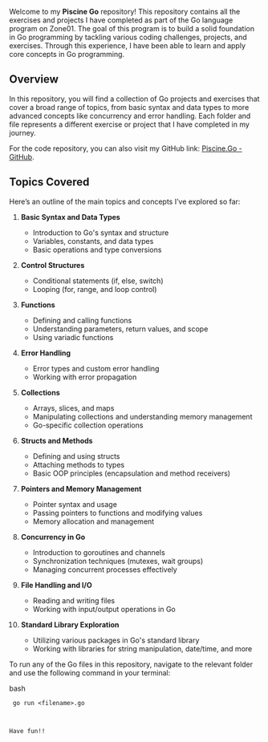 Welcome to my **Piscine Go** repository! This repository contains all the exercises and projects I have completed as part of the Go language program on Zone01. The goal of this program is to build a solid foundation in Go programming by tackling various coding challenges, projects, and exercises. Through this experience, I have been able to learn and apply core concepts in Go programming.

## Overview

In this repository, you will find a collection of Go projects and exercises that cover a broad range of topics, from basic syntax and data types to more advanced concepts like concurrency and error handling. Each folder and file represents a different exercise or project that I have completed in my journey.

For the code repository, you can also visit my GitHub link: [Piscine.Go - GitHub](https://github.com/DioPappas/Piscine.Go).

## Topics Covered

Here’s an outline of the main topics and concepts I’ve explored so far:

1. **Basic Syntax and Data Types**
   - Introduction to Go's syntax and structure
   - Variables, constants, and data types
   - Basic operations and type conversions

2. **Control Structures**
   - Conditional statements (if, else, switch)
   - Looping (for, range, and loop control)

3. **Functions**
   - Defining and calling functions
   - Understanding parameters, return values, and scope
   - Using variadic functions

4. **Error Handling**
   - Error types and custom error handling
   - Working with error propagation

5. **Collections**
   - Arrays, slices, and maps
   - Manipulating collections and understanding memory management
   - Go-specific collection operations

6. **Structs and Methods**
   - Defining and using structs
   - Attaching methods to types
   - Basic OOP principles (encapsulation and method receivers)

7. **Pointers and Memory Management**
   - Pointer syntax and usage
   - Passing pointers to functions and modifying values
   - Memory allocation and management

8. **Concurrency in Go**
   - Introduction to goroutines and channels
   - Synchronization techniques (mutexes, wait groups)
   - Managing concurrent processes effectively

9. **File Handling and I/O**
   - Reading and writing files
   - Working with input/output operations in Go

10. **Standard Library Exploration**
    - Utilizing various packages in Go's standard library
    - Working with libraries for string manipulation, date/time, and more
   

To run any of the Go files in this repository, navigate to the relevant folder and use the following command in your terminal:

bash

     go run <filename>.go


                                                                                                                    Have fun!!
